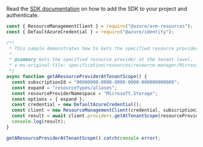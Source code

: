 Read the [SDK documentation](https://github.com/Azure/azure-sdk-for-js/blob/%40azure%2Farm-resources_5.0.1/sdk/resources/arm-resources/README.md) on how to add the SDK to your project and authenticate.

```javascript
const { ResourceManagementClient } = require("@azure/arm-resources");
const { DefaultAzureCredential } = require("@azure/identity");

/**
 * This sample demonstrates how to Gets the specified resource provider at the tenant level.
 *
 * @summary Gets the specified resource provider at the tenant level.
 * x-ms-original-file: specification/resources/resource-manager/Microsoft.Resources/stable/2021-04-01/examples/GetNamedProviderAtTenant.json
 */
async function getAResourceProviderAtTenantScope() {
  const subscriptionId = "00000000-0000-0000-0000-000000000000";
  const expand = "resourceTypes/aliases";
  const resourceProviderNamespace = "Microsoft.Storage";
  const options = { expand };
  const credential = new DefaultAzureCredential();
  const client = new ResourceManagementClient(credential, subscriptionId);
  const result = await client.providers.getAtTenantScope(resourceProviderNamespace, options);
  console.log(result);
}

getAResourceProviderAtTenantScope().catch(console.error);
```
